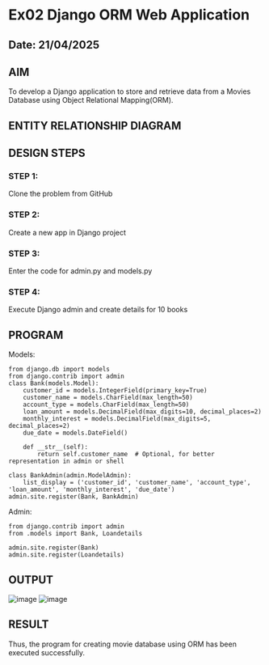 # Ex02 Django ORM Web Application
## Date: 21/04/2025

## AIM
To develop a Django application to store and retrieve data from a Movies Database using Object Relational Mapping(ORM).

## ENTITY RELATIONSHIP DIAGRAM



## DESIGN STEPS

### STEP 1:
Clone the problem from GitHub

### STEP 2:
Create a new app in Django project

### STEP 3:
Enter the code for admin.py and models.py

### STEP 4:
Execute Django admin and create details for 10 books

## PROGRAM
Models:
```
from django.db import models
from django.contrib import admin
class Bank(models.Model):
    customer_id = models.IntegerField(primary_key=True)
    customer_name = models.CharField(max_length=50)
    account_type = models.CharField(max_length=50)
    loan_amount = models.DecimalField(max_digits=10, decimal_places=2)  
    monthly_interest = models.DecimalField(max_digits=5, decimal_places=2)  
    due_date = models.DateField()

    def __str__(self):
        return self.customer_name  # Optional, for better representation in admin or shell

class BankAdmin(admin.ModelAdmin):
    list_display = ('customer_id', 'customer_name', 'account_type', 'loan_amount', 'monthly_interest', 'due_date')
admin.site.register(Bank, BankAdmin)
```
Admin:
```
from django.contrib import admin
from .models import Bank, Loandetails

admin.site.register(Bank)
admin.site.register(Loandetails)
```
## OUTPUT
![image](https://github.com/user-attachments/assets/b0844099-9af6-49db-ab02-de684681b923)
![image](https://github.com/user-attachments/assets/6f5a99ba-e37f-44e6-a871-3adc188cd4a5)

## RESULT
Thus, the program for creating movie database using ORM has been executed successfully.
